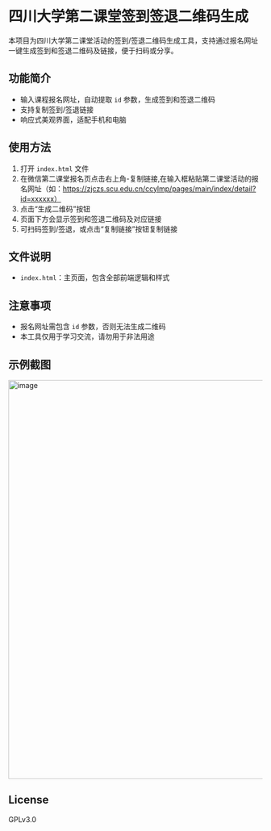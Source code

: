 # 四川大学第二课堂签到签退二维码生成

本项目为四川大学第二课堂活动的签到/签退二维码生成工具，支持通过报名网址一键生成签到和签退二维码及链接，便于扫码或分享。

## 功能简介
- 输入课程报名网址，自动提取 `id` 参数，生成签到和签退二维码
- 支持复制签到/签退链接
- 响应式美观界面，适配手机和电脑

## 使用方法
1. 打开 `index.html` 文件
2. 在微信第二课堂报名页点击右上角-复制链接,在输入框粘贴第二课堂活动的报名网址（如：https://zjczs.scu.edu.cn/ccylmp/pages/main/index/detail?id=xxxxxx）
3. 点击“生成二维码”按钮
4. 页面下方会显示签到和签退二维码及对应链接
5. 可扫码签到/签退，或点击“复制链接”按钮复制链接

## 文件说明
- `index.html`：主页面，包含全部前端逻辑和样式

## 注意事项
- 报名网址需包含 `id` 参数，否则无法生成二维码
- 本工具仅用于学习交流，请勿用于非法用途

## 示例截图
<img width="1494" height="791" alt="image" src="https://github.com/user-attachments/assets/547af5e8-b00d-4e7e-b91e-4eaa36a2c354" />


## License
GPLv3.0
